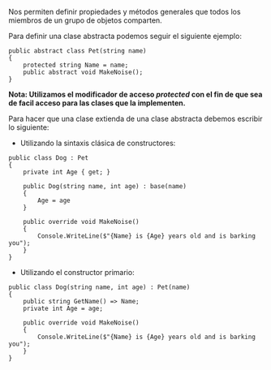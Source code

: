 Nos permiten definir propiedades y métodos generales que todos los miembros de un grupo de objetos comparten.

Para definir una clase abstracta podemos seguir el siguiente ejemplo:

```
public abstract class Pet(string name)
{
    protected string Name = name;
    public abstract void MakeNoise();
}
```

**Nota: Utilizamos el modificador de acceso *protected* con el fin de que sea de facil acceso para las clases que la implementen.**

Para hacer que una clase extienda de una clase abstracta debemos escribir lo siguiente:

- Utilizando la sintaxis clásica de constructores:

```
public class Dog : Pet
{
	private int Age { get; }

	public Dog(string name, int age) : base(name)
	{
		Age = age
	}

	public override void MakeNoise()
	{
		Console.WriteLine($"{Name} is {Age} years old and is barking you");
	}
}
```

- Utilizando el constructor primario:

```
public class Dog(string name, int age) : Pet(name)
{
	public string GetName() => Name;
    private int Age = age;

    public override void MakeNoise()
    {
        Console.WriteLine($"{Name} is {Age} years old and is barking you");
    }
}
```